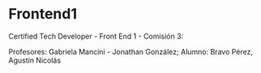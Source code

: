 # Frontend1

Certified Tech Developer - Front End 1 - Comisión 3:

Profesores: Gabriela Mancini - Jonathan González;
Alumno: Bravo Pérez, Agustín Nicolás
